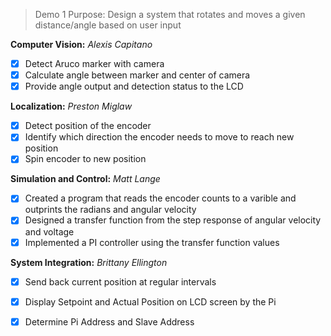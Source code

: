 > Demo 1 Purpose: Design a system that rotates and moves a given distance/angle based on user input 


**Computer Vision:** *Alexis Capitano*

- [x] Detect Aruco marker with camera
- [x] Calculate angle between marker and center of camera 
- [x] Provide angle output and detection status to the LCD 

**Localization:** *Preston Miglaw*

- [x] Detect position of the encoder
- [x] Identify which direction the encoder needs to move to reach new position
- [x] Spin encoder to new position

**Simulation and Control:** *Matt Lange*

- [x] Created a program that reads the encoder counts to a varible and outprints the radians and angular velocity
- [x] Designed a transfer function from the step response of angular velocity and voltage
- [x] Implemented a PI controller using the transfer function values

**System Integration:** *Brittany Ellington*

- [x] Send back current position at regular intervals
- [x] Display Setpoint and Actual Position on LCD screen by the Pi
- [x] Determine Pi Address and Slave Address

